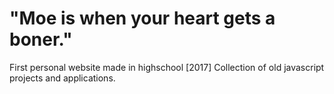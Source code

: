 # "Moe is when your heart gets a boner."

First personal website made in highschool [2017]
Collection of old javascript projects and applications.
